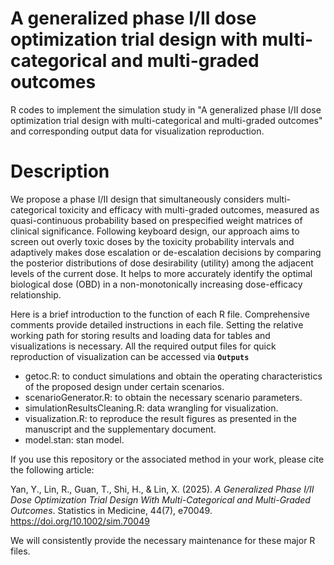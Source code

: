 # A generalized phase I/II dose optimization trial design with multi-categorical and multi-graded outcomes
R codes to implement the simulation study in "A generalized phase I/II dose optimization trial design with multi-categorical and multi-graded outcomes" and corresponding output data for visualization reproduction.

# Description
We propose a phase I/II design that simultaneously considers multi-categorical toxicity and efficacy with multi-graded outcomes, measured as quasi-continuous probability based on prespecified weight matrices of clinical significance. Following keyboard design, our approach aims to screen out overly toxic doses by the toxicity probability intervals and adaptively makes dose escalation or de-escalation decisions by comparing the posterior distributions of dose desirability (utility) among the adjacent levels of the current dose. It helps to more accurately identify the optimal biological dose (OBD) in a non-monotonically increasing dose-efficacy relationship.

Here is a brief introduction to the function of each R file. Comprehensive comments provide detailed instructions in each file. Setting the relative working path for storing results and loading data for tables and visualizations is necessary. All the required output files for quick reproduction of visualization can be accessed via **`Outputs`**

* getoc.R: to conduct simulations and obtain the operating characteristics of the proposed design under certain scenarios.
* scenarioGenerator.R: to obtain the necessary scenario parameters.
* simulationResultsCleaning.R: data wrangling for visualization.
* visualization.R: to reproduce the result figures as presented in the manuscript and the supplementary document.
* model.stan: stan model.

If you use this repository or the associated method in your work, please cite the following article:

Yan, Y., Lin, R., Guan, T., Shi, H., & Lin, X. (2025). *A Generalized Phase I/II Dose Optimization Trial Design With Multi-Categorical and Multi-Graded Outcomes*. Statistics in Medicine, 44(7), e70049. https://doi.org/10.1002/sim.70049

We will consistently provide the necessary maintenance for these major R files.
